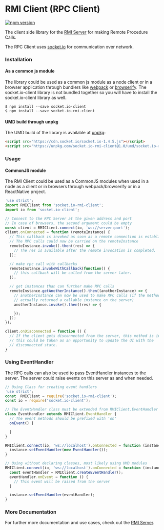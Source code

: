# RMI Client (RPC Client)
[![npm version](https://badge.fury.io/js/socket.io-rmi-client.svg)](https://badge.fury.io/js/socket.io-rmi-client)

The client side library for the [RMI Server](https://github.com/sharingapples/socket.io-rmi-server)
for making Remote Procedure Calls.

The RPC Client uses [socket.io](https://github.com/socketio/socket.io) for
communication over network.

### Installation
#### As a common js module
The library could be used as a common js module as a node client or in a
browser application through bundlers like [webpack](https://webpack.github.io)
or [browserify](http://browserify.org/). The socket.io-client library is not
bundled together so you will have to install the socket.io-client library
as well.

    $ npm install --save socket.io-client
    $ npm install --save socket.io-rmi-client

#### UMD build through unpkg
The UMD build of the library is available at
[unpkg](https://unpkg.com/socket.io-rmi-client@1.0/umd/socket.io-rmi-client.min.js):

```html
<script src="https://cdn.socket.io/socket.io-1.4.5.js"></script>
<script src="https://unpkg.com/socket.io-rmi-client@1.0/umd/socket.io-rmi-client.min.js"></script>
```

### Usage
#### CommonJS module
The RMI Client could be used as a CommonJS modules when used in a node as a
client or in browsers through webpack/browserify or in a ReactNative project.
```javascript
'use strict';
import RMIClient from 'socket.io-rmi-client';
import io from 'socket.io-client';

// Connect to the RPC Server at the given address and port
// In case of browsers, the second argument could be empty
const client = RMIClient.connect(io, 'ws://server:port');
client.onConnected = function (remoteInstance) {
  // This callback is invoked as soon as a remote connection is established.
  // The RPC calls could now be carried on the remoteInstance
  remoteInstance.invoke().then((res) => {
    // The res is available after the remote invocation is completed.
  });

  // make rpc call with callbacks
  remoteInstance.invokeWithCallback(function() {
    // this callback will be called from the server later.
  });

  // get instances than can further make RPC calls
  remoteInstance.getAnotherInstance().then((anotherInstance) => {
    // anotherInstance can now be used to make RPC calls (if the method
    // actually returned a callable instance on the server)
    anotherInstance.invoke().then((res) => {

    });
  });
});

client.onDisconnected = function () {
  // If the client gets disconnected from the server, this method is invoked,
  // this could be taken as an opportunity to update the UI with the
  // disconnected state.
}
```

### Using EventHandler
The RPC calls can also be used to pass EventHandler instances to the server.
The server could raise events on this server as and when needed.

```javascript
// Using Class for creating event handlers
'use strict';
const  RMIClient = require('socket.io-rmi-client');
const io = require('socket.io-client');

// The EventHandler class must be extended from RMIClient.EventHandler
class EventHandler extends RMIClient.EventHandler {
  // The event methods should be prefixed with 'on'
  onEvent() {

  }
}

RMIClient.connect(io, 'ws://localhost').onConnected = function (instance) {
  instance.setEventHandler(new EventHandler());
}
```

```javascript
// Using without declaring classes, most likely using UMD modules
RMIClient.connect(io, 'ws://localhost').onConnected = function (instance) {
  const eventHandler = RMIClient.createEventHandler();
  eventHandler.onEvent = function () {
    // This event will be raised from the server
  }

  instance.setEventHandler(eventHandler);
}
```

### More Documentation
For further more documentation and use cases, check out the
[RMI Server](https://github.com/sharingapples/socket.io-rmi-server).

